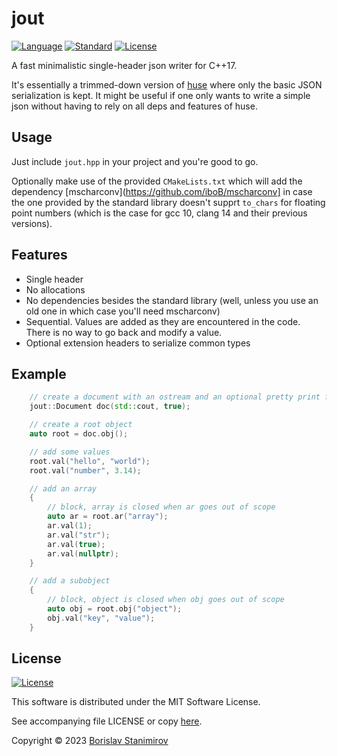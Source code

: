 # jout

[![Language](https://img.shields.io/badge/language-C++-blue.svg)](https://isocpp.org/) [![Standard](https://img.shields.io/badge/C%2B%2B-17-blue.svg)](https://en.wikipedia.org/wiki/C%2B%2B#Standardization) [![License](https://img.shields.io/badge/license-MIT-blue.svg)](https://opensource.org/licenses/MIT)

A fast minimalistic single-header json writer for C++17.

It's essentially a trimmed-down version of [huse](https://github.com/iboB/huse) where only the basic JSON serialization is kept. It might be useful if one only wants to write a simple json without having to rely on all deps and features of huse.

## Usage

Just include `jout.hpp` in your project and you're good to go.

Optionally make use of the provided `CMakeLists.txt` which will add the dependency [mscharconv](https://github.com/iboB/mscharconv] in case the one provided by the standard library doesn't supprt `to_chars` for floating point numbers (which is the case for gcc 10, clang 14 and their previous versions).

## Features

* Single header
* No allocations
* No dependencies besides the standard library (well, unless you use an old one in which case you'll need mscharconv)
* Sequential. Values are added as they are encountered in the code. There is no way to go back and modify a value. 
* Optional extension headers to serialize common types

## Example

```cpp
    // create a document with an ostream and an optional pretty print flag
    jout::Document doc(std::cout, true);

    // create a root object
    auto root = doc.obj();

    // add some values
    root.val("hello", "world");
    root.val("number", 3.14);

    // add an array
    {
        // block, array is closed when ar goes out of scope
        auto ar = root.ar("array");
        ar.val(1);
        ar.val("str");
        ar.val(true);
        ar.val(nullptr);
    }

    // add a subobject
    {
        // block, object is closed when obj goes out of scope
        auto obj = root.obj("object");
        obj.val("key", "value");
    }
```

## License

[![License](https://img.shields.io/badge/license-MIT-blue.svg)](https://opensource.org/licenses/MIT)

This software is distributed under the MIT Software License.

See accompanying file LICENSE or copy [here](https://opensource.org/licenses/MIT).

Copyright &copy; 2023 [Borislav Stanimirov](http://github.com/iboB)
